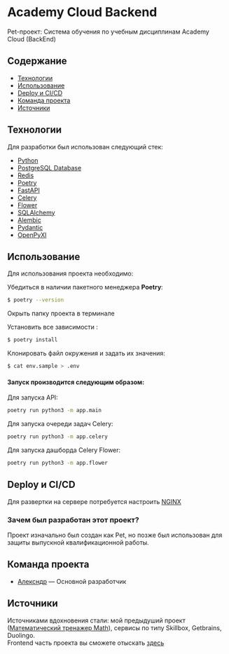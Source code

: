 # Academy Cloud Backend
Pet-проект: Система обучения по учебным дисциплинам Academy Cloud (BackEnd)

## Содержание
- [Технологии](#технологии)
- [Использование](#использование)
- [Deploy и CI/CD](#deploy-и-cicd)
- [Команда проекта](#команда-проекта)
- [Источники](#источники)

## Технологии
Для разработки был использован следующий стек:
- [Python](https://www.python.org/)
- [PostgreSQL Database](https://www.postgresql.org/)
- [Redis](https://redis.io/)
- [Poetry](https://python-poetry.org/)
- [FastAPI](https://fastapi.tiangolo.com/)
- [Celery](https://docs.celeryq.dev/en/stable/)
- [Flower](https://flower.readthedocs.io/en/latest/)
- [SQLAlchemy](https://www.sqlalchemy.org/)
- [Alembic](https://alembic.sqlalchemy.org/en/latest/)
- [Pydantic](https://docs.pydantic.dev/latest/)
- [OpenPyXl](https://openpyxl.readthedocs.io/en/stable/)


## Использование
Для использования проекта необходимо:

Убедиться в наличии пакетного менеджера **Poetry**:
```sh
$ poetry --version
```

Окрыть папку проекта в терминале

Установить все зависимости :
```sh
$ poetry install
```

Клонировать файл окружения и задать их значения:
```sh
$ cat env.sample > .env
```

#### Запуск производится следующим образом:
Для запуска API:
```sh
poetry run python3 -m app.main
```
Для запуска очереди задач Celery:
```sh
poetry run python3 -m app.celery
```
Для запуска дашборда Celery Flower:
```sh
poetry run python3 -m app.flower
```

## Deploy и CI/CD
Для развертки на сервере потребуется настроить [NGINX](https://nginx.org/en/)


### Зачем был разработан этот проект?
Проект изначально был создан как Pet, но позже был использован для защиты выпускной квалификационной работы.


## Команда проекта
- [Алексндр](https://t.me/grushev_works) — Основной разработчик

## Источники
Источниками вдохновения стали: мой предыдуший проект ([Математический тренажер Math](https://github.com/AlexeyGrushev/math_course_work)), сервисы по типу Skillbox, Getbrains, Duolingo. <br>
Frontend часть проекта вы сможете отыскать [здесь](https://github.com/AlexeyGrushev/academycloud_frontend)